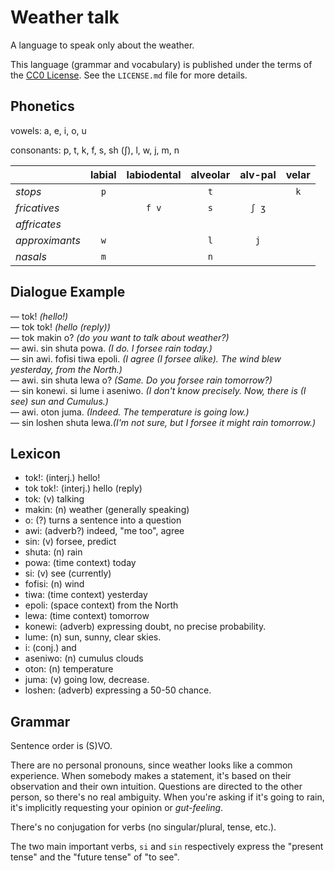 # Weather talk

A language to speak only about the weather.

This language (grammar and vocabulary) is published under the terms of the [CC0 License](https://creativecommons.org/publicdomain/zero/1.0/deed). See the `LICENSE.md` file for more details.

## Phonetics

vowels: a, e, i, o, u

consonants: p, t, k, f, s, sh (ʃ), l, w, j, m, n

|                | labial | labiodental | alveolar | alv-pal | velar |
|:---------------|:------:|:-----------:|:--------:|:-------:|:-----:|
| *stops*        |  `p`   |             |   `t`    |         |  `k`  |
| *fricatives*   |        |    `f v`    |   `s`    |  `ʃ ʒ`  |       |
| *affricates*   |        |             |          |         |       |
| *approximants* |  `w`   |             |   `l`    |   `j`   |       |
| *nasals*       |  `m`   |             |   `n`    |         |       |

## Dialogue Example

— tok! *(hello!)*  
— tok tok! *(hello (reply))*  
— tok makin o? *(do you want to talk about weather?)*  
— awi. sin shuta powa. *(I do. I forsee rain today.)*  
— sin awi. fofisi tiwa epoli. *(I agree (I forsee alike). The wind blew yesterday, from the North.)*  
— awi. sin shuta lewa o? *(Same. Do you forsee rain tomorrow?)*  
— sin konewi. si lume i aseniwo. *(I don't know precisely. Now, there is (I see) sun and Cumulus.)*  
— awi. oton juma. *(Indeed. The temperature is going low.)*  
— sin loshen shuta lewa.*(I'm not sure, but I forsee it might rain tomorrow.)*

## Lexicon

* tok!: (interj.) hello!
* tok tok!: (interj.) hello (reply)
* tok: (v) talking
* makin: (n) weather (generally speaking)
* o: (?) turns a sentence into a question
* awi: (adverb?) indeed, "me too", agree
* sin: (v) forsee, predict
* shuta: (n) rain
* powa: (time context) today
* si: (v) see (currently)
* fofisi: (n) wind
* tiwa: (time context) yesterday
* epoli: (space context) from the North
* lewa: (time context) tomorrow
* konewi: (adverb) expressing doubt, no precise probability.
* lume: (n) sun, sunny, clear skies.
* i: (conj.) and
* aseniwo: (n) cumulus clouds
* oton: (n) temperature
* juma: (v) going low, decrease.
* loshen: (adverb) expressing a 50-50 chance.

## Grammar

Sentence order is (S)VO.

There are no personal pronouns, since weather looks like a common experience. When somebody makes a statement, it's based on their observation and their own intuition. Questions are directed to the other person, so there's no real ambiguity. When you're asking if it's going to rain, it's implicitly requesting your opinion or *gut-feeling*.

There's no conjugation for verbs (no singular/plural, tense, etc.).

The two main important verbs, `si` and `sin` respectively express the "present tense" and the "future tense" of "to see".
